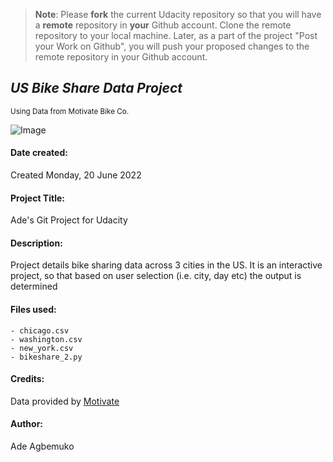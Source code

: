 >**Note**: Please **fork** the current Udacity repository so that you will have a **remote** repository in **your** Github account. Clone the remote repository to your local machine. Later, as a part of the project "Post your Work on Github", you will push your proposed changes to the remote repository in your Github account.

## _US Bike Share Data Project_
<sub> Using Data from Motivate Bike Co.</sub>

![Image](file:///Users/avbcole/Downloads/12naSBQa_400x400.jpeg)

#### **Date created:**
Created Monday, 20 June 2022

#### **Project Title:**
Ade's Git Project for Udacity

#### **Description:**
Project details bike sharing data across 3 cities in the US. It is an interactive project, so that based on user selection (i.e. city, day etc) the output is determined  

#### **Files used:**
```
- chicago.csv
- washington.csv
- new_york.csv
- bikeshare_2.py
```

#### **Credits:**
Data provided by [Motivate](https:/www.motivateco.com/)

#### **Author:**
Ade Agbemuko

